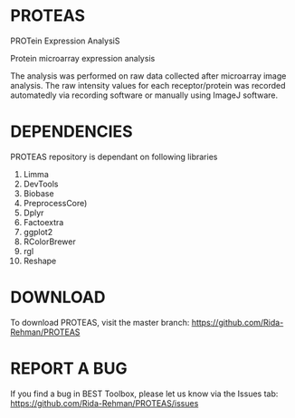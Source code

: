 # PROTEAS
PROTein Expression AnalysiS

Protein microarray expression analysis

The analysis was performed on raw data collected after microarray image analysis. The raw intensity values for each receptor/protein was recorded automatedly via recording software or manually using ImageJ software. 

# DEPENDENCIES
PROTEAS repository is dependant on following libraries

1. Limma
2. DevTools
3. Biobase
4. PreprocessCore)
5. Dplyr
6. Factoextra
7. ggplot2
8. RColorBrewer
9. rgl
10. Reshape

# DOWNLOAD
To download PROTEAS, visit the master branch: https://github.com/Rida-Rehman/PROTEAS

# REPORT A BUG
If you find a bug in BEST Toolbox, please let us know via the Issues tab: https://github.com/Rida-Rehman/PROTEAS/issues
